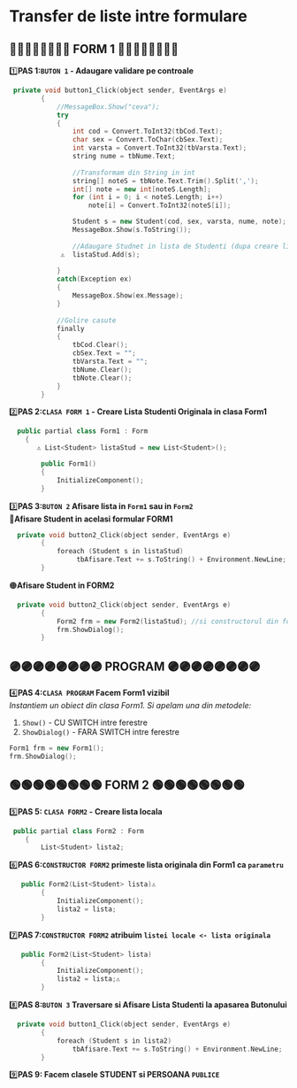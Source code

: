 # Transfer de liste intre formulare
## 🔴🔴🔴🔴🔴🔴🔴🔴 FORM 1 🔴🔴🔴🔴🔴🔴🔴🔴
1️⃣**PAS 1:`BUTON 1` - Adaugare validare pe controale**</br>
```cpp
 private void button1_Click(object sender, EventArgs e)
        {
            //MessageBox.Show("ceva");
            try
            {
                int cod = Convert.ToInt32(tbCod.Text);
                char sex = Convert.ToChar(cbSex.Text);
                int varsta = Convert.ToInt32(tbVarsta.Text);
                string nume = tbNume.Text;
                
                //Transformam din String in int
                string[] noteS = tbNote.Text.Trim().Split(',');
                int[] note = new int[noteS.Length];
                for (int i = 0; i < noteS.Length; i++)
                    note[i] = Convert.ToInt32(noteS[i]);

                Student s = new Student(cod, sex, varsta, nume, note);
                MessageBox.Show(s.ToString());
                
                //Adaugare Studnet in lista de Studenti (dupa creare lista studenti)
             ⚠️  listaStud.Add(s);
               
            }
            catch(Exception ex)
            {
                MessageBox.Show(ex.Message);
            }
            
            //Golire casute
            finally
            {
                tbCod.Clear();
                cbSex.Text = "";
                tbVarsta.Text = "";
                tbNume.Clear();
                tbNote.Clear();
            }
        }
```
2️⃣**PAS 2:`CLASA FORM 1` - Creare Lista Studenti Originala in clasa Form1**</br>
```cpp
  public partial class Form1 : Form
    {
       ⚠️ List<Student> listaStud = new List<Student>();

        public Form1()
        {
            InitializeComponent();
        }
```
3️⃣**PAS 3:`BUTON 2` Afisare lista in `Form1` sau in `Form2`**</br>
🔴**Afisare Student in acelasi formular FORM1**</br>
```cpp
  private void button2_Click(object sender, EventArgs e)
        {
            foreach (Student s in listaStud)
                 tbAfisare.Text += s.ToString() + Environment.NewLine;
        }
```
🟠**Afisare Student in FORM2**</br>
```cpp
  private void button2_Click(object sender, EventArgs e)
        {
            Form2 frm = new Form2(listaStud); //si constructorul din form2 trebuie sa primeasca ca parametru lista de studenti
            frm.ShowDialog();
        }
```

## 🟣🟣🟣🟣🟣🟣🟣🟣 PROGRAM 🟣🟣🟣🟣🟣🟣🟣🟣
4️⃣**PAS 4:`CLASA PROGRAM` Facem Form1 vizibil**</br>
*Instantiem un obiect din clasa Form1. Si apelam una din metodele:*</br>
1. `Show()` - CU SWITCH intre ferestre
2. `ShowDialog()` - FARA SWITCH intre ferestre

```cpp
Form1 frm = new Form1();
frm.ShowDialog();
```

## 🟢🟢🟢🟢🟢🟢🟢🟢 FORM 2 🟢🟢🟢🟢🟢🟢🟢🟢
5️⃣**PAS 5: `CLASA FORM2` - Creare lista locala**</br>
```cpp
 public partial class Form2 : Form
    {
        List<Student> lista2;
```
6️⃣**PAS 6:`CONSTRUCTOR FORM2` primeste lista originala din Form1 ca `parametru`**</br>
```cpp
   public Form2(List<Student> lista)⚠️
        {
            InitializeComponent();
            lista2 = lista;
        }
```
7️⃣**PAS 7:`CONSTRUCTOR FORM2` atribuim `listei locale <- lista originala`**</br>
```cpp
   public Form2(List<Student> lista)
        {
            InitializeComponent();
            lista2 = lista;⚠️
        }
```
8️⃣**PAS 8:`BUTON 3`  Traversare si Afisare Lista Studenti la apasarea Butonului**</br>
```cpp
  private void button1_Click(object sender, EventArgs e)
        {
            foreach (Student s in lista2)
                tbAfisare.Text += s.ToString() + Environment.NewLine;
        }
```
9️⃣**PAS 9: Facem clasele STUDENT si PERSOANA `PUBLICE`**</br>
